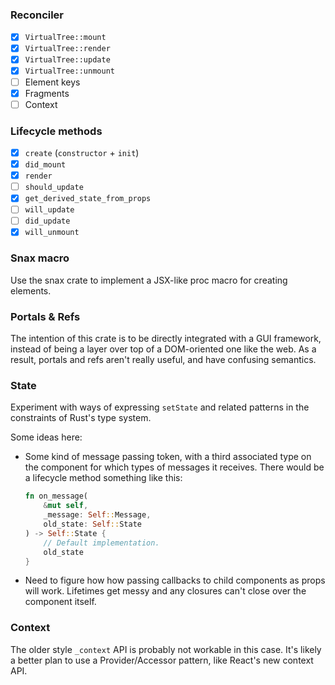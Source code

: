 ### Reconciler

- [x] `VirtualTree::mount`
- [x] `VirtualTree::render`
- [x] `VirtualTree::update`
- [x] `VirtualTree::unmount`
- [ ] Element keys
- [x] Fragments
- [ ] Context

### Lifecycle methods

- [x] `create` (`constructor` + `init`)
- [x] `did_mount`
- [x] `render`
- [ ] `should_update`
- [x] `get_derived_state_from_props`
- [ ] `will_update`
- [ ] `did_update`
- [x] `will_unmount`

### Snax macro

Use the snax crate to implement a JSX-like proc macro for creating
elements.

### Portals & Refs

The intention of this crate is to be directly integrated with a GUI
framework, instead of being a layer over top of a DOM-oriented one like
the web. As a result, portals and refs aren't really useful, and have
confusing semantics.

### State

Experiment with ways of expressing `setState` and related patterns in
the constraints of Rust's type system.

Some ideas here:

- Some kind of message passing token, with a third associated type on
  the component for which types of messages it receives. There would be
  a lifecycle method something like this:
  
  ```rs
  fn on_message(
      &mut self,
      _message: Self::Message,
      old_state: Self::State
  ) -> Self::State {
      // Default implementation.
      old_state
  }
  ```
- Need to figure how how passing callbacks to child components as props
  will work. Lifetimes get messy and any closures can't close over the
  component itself.

### Context

The older style `_context` API is probably not workable in this case.
It's likely a better plan to use a Provider/Accessor pattern, like
React's new context API.
